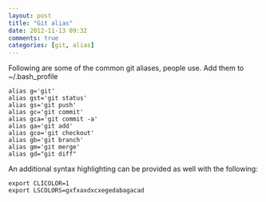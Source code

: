 ```yaml
---
layout: post
title: "Git alias"
date: 2012-11-13 09:32
comments: true
categories: [git, alias]
---
```


Following are some of the common git aliases, people use. Add them to ~/.bash_profile

```
alias g='git'
alias gst='git status'
alias gs='git push'
alias gc='git commit'
alias gca='git commit -a'
alias ga='git add'
alias gco='git checkout'
alias gb='git branch'
alias gm='git merge'
alias gd="git diff"
```


An additional syntax highlighting can be provided as well with the following:

```
export CLICOLOR=1
export LSCOLORS=gxfxaxdxcxegedabagacad
```
